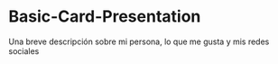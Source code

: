 <h1>Basic-Card-Presentation</h1>

<p>Una breve descripción sobre mi persona, lo que me gusta y mis redes sociales</p>
